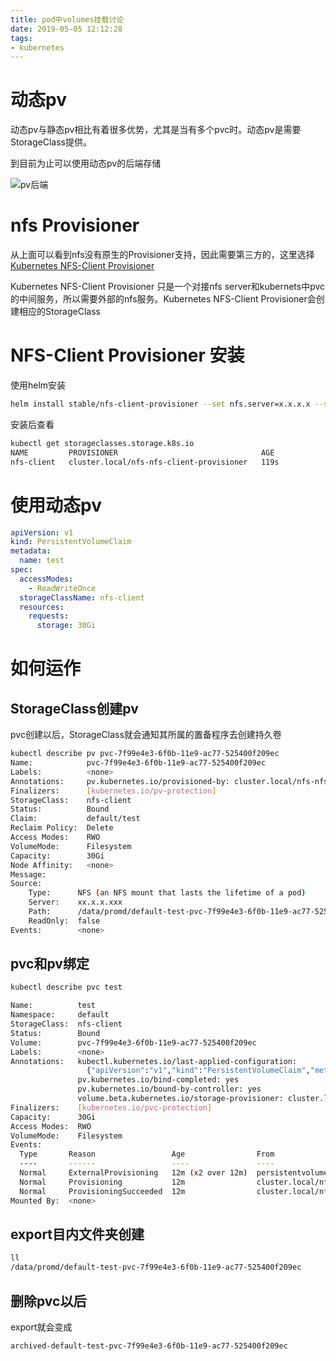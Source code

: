 ```yaml
---
title: pod中volumes挂载讨论
date: 2019-05-05 12:12:28
tags:
- kubernetes
---
```


# 动态pv

动态pv与静态pv相比有着很多优势，尤其是当有多个pvc时。动态pv是需要StorageClass提供。

<!--more-->

到目前为止可以使用动态pv的后端存储

![pv后端](https://qiniu.li-rui.top/pv后端.png)

# nfs Provisioner

从上面可以看到nfs没有原生的Provisioner支持，因此需要第三方的，这里选择[Kubernetes NFS-Client Provisioner](https://github.com/kubernetes-incubator/external-storage/tree/master/nfs-client)

Kubernetes NFS-Client Provisioner 只是一个对接nfs server和kubernets中pvc的中间服务，所以需要外部的nfs服务。Kubernetes NFS-Client Provisioner会创建相应的StorageClass

# NFS-Client Provisioner 安装

使用helm安装

```bash
helm install stable/nfs-client-provisioner --set nfs.server=x.x.x.x --set nfs.path=/data/promd
```

安装后查看

```bash
kubectl get storageclasses.storage.k8s.io
NAME         PROVISIONER                                AGE
nfs-client   cluster.local/nfs-nfs-client-provisioner   119s
```

# 使用动态pv

```yaml
apiVersion: v1
kind: PersistentVolumeClaim
metadata:
  name: test
spec:
  accessModes:
    - ReadWriteOnce
  storageClassName: nfs-client
  resources:
    requests:
      storage: 30Gi
```

# 如何运作

## StorageClass创建pv

pvc创建以后，StorageClass就会通知其所属的置备程序去创建持久卷

```bash
kubectl describe pv pvc-7f99e4e3-6f0b-11e9-ac77-525400f209ec
Name:            pvc-7f99e4e3-6f0b-11e9-ac77-525400f209ec
Labels:          <none>
Annotations:     pv.kubernetes.io/provisioned-by: cluster.local/nfs-nfs-client-provisioner
Finalizers:      [kubernetes.io/pv-protection]
StorageClass:    nfs-client
Status:          Bound
Claim:           default/test
Reclaim Policy:  Delete
Access Modes:    RWO
VolumeMode:      Filesystem
Capacity:        30Gi
Node Affinity:   <none>
Message:
Source:
    Type:      NFS (an NFS mount that lasts the lifetime of a pod)
    Server:    xx.x.x.xxx
    Path:      /data/promd/default-test-pvc-7f99e4e3-6f0b-11e9-ac77-525400f209ec
    ReadOnly:  false
Events:        <none>
```

## pvc和pv绑定

```bash
kubectl describe pvc test

Name:          test
Namespace:     default
StorageClass:  nfs-client
Status:        Bound
Volume:        pvc-7f99e4e3-6f0b-11e9-ac77-525400f209ec
Labels:        <none>
Annotations:   kubectl.kubernetes.io/last-applied-configuration:
                 {"apiVersion":"v1","kind":"PersistentVolumeClaim","metadata":{"annotations":{},"name":"test","namespace":"default"},"spec":{"accessModes":...
               pv.kubernetes.io/bind-completed: yes
               pv.kubernetes.io/bound-by-controller: yes
               volume.beta.kubernetes.io/storage-provisioner: cluster.local/nfs-nfs-client-provisioner
Finalizers:    [kubernetes.io/pvc-protection]
Capacity:      30Gi
Access Modes:  RWO
VolumeMode:    Filesystem
Events:
  Type       Reason                 Age                From                                                                                                                       Message
  ----       ------                 ----               ----                                                                                                                       -------
  Normal     ExternalProvisioning   12m (x2 over 12m)  persistentvolume-controller                                                                                                waiting for a volume to be created, either by external provisioner "cluster.local/nfs-nfs-client-provisioner" or manually created by system administrator
  Normal     Provisioning           12m                cluster.local/nfs-nfs-client-provisioner_nfs-nfs-client-provisioner-669946879f-9992k_d428a097-6efe-11e9-b1c8-e29fe073b21b  External provisioner is provisioning volume for claim "default/test"
  Normal     ProvisioningSucceeded  12m                cluster.local/nfs-nfs-client-provisioner_nfs-nfs-client-provisioner-669946879f-9992k_d428a097-6efe-11e9-b1c8-e29fe073b21b  Successfully provisioned volume pvc-7f99e4e3-6f0b-11e9-ac77-525400f209ec
Mounted By:  <none>
```

## export目内文件夹创建

```bash
ll
/data/promd/default-test-pvc-7f99e4e3-6f0b-11e9-ac77-525400f209ec
```

## 删除pvc以后

export就会变成

```bash
archived-default-test-pvc-7f99e4e3-6f0b-11e9-ac77-525400f209ec
```



